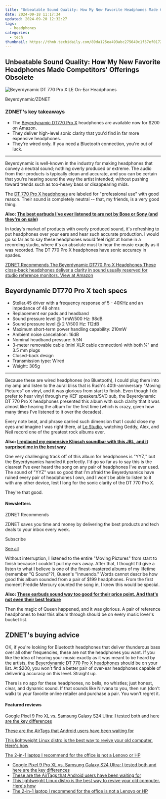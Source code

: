 ```yaml
---
title: "Unbeatable Sound Quality: How My New Favorite Headphones Made Competitors' Offerings Obsolete"
date: 2024-09-18 11:17:34
updated: 2024-09-20 12:32:27
tags:
  - headphones
categories:
  - tech
thumbnail: https://thmb.techidaily.com/89da125ea493abc275649c1f57ef017273ab0d0d83c11a51da5e1af69c65adca.png
---
```


## Unbeatable Sound Quality: How My New Favorite Headphones Made Competitors' Offerings Obsolete

![Beyerdynamic DT 770 Pro X LE On-Ear Headphones](https://www.zdnet.com/a/img/resize/cb5da8c111129b4a9832af26db2566e1abf6badb/2024/08/05/62859c23-848e-458d-b3a7-e69148e1e094/beyerdynamic.jpg?auto=webp&width=1280)

Beyerdynamic/ZDNET

### ZDNET's key takeaways

* The [Beyerdynamic DT770 Pro X](https://buy.geni.us/Proxy.ashx?TSID=368250&GR%5FURL=https%3A%2F%2Fwww.amazon.com%2FBeyerdynamic-770-Pro-Ear-Headphones%2Fdp%2FB0CQPJD8FK%2F%3Ftag%3Dzd-buy-button-20%26ascsubtag%3D%5F%5FCOM%5FCLICK%5FID%5F%5F%7C902f3b32-6f57-4447-b65b-06a9d4c8a1e0%7Cdtp&dtb=1) headphones are available now for $200 on Amazon.
* They deliver high-level sonic clarity that you'd find in far more expensive headphones.
* They're wired only. If you need a Bluetooth connection, you're out of luck.

---

Beyerdynamic is well-known in the industry for making headphones that convey a neutral sound; nothing overly produced or extreme. The audio from their products is typically clean and accurate, and you can be certain that you're hearing sound the way the artist intended; without pushing toward trends such as too-heavy bass or disappearing mids. 

The [DT 770 Pro X headphones](https://buy.geni.us/Proxy.ashx?TSID=368250&GR%5FURL=https%3A%2F%2Fwww.amazon.com%2FBeyerdynamic-770-Pro-Ear-Headphones%2Fdp%2FB0CQPJD8FK%2F%3Ftag%3Dzd-buy-button-20%26ascsubtag%3D%5F%5FCOM%5FCLICK%5FID%5F%5F%7C902f3b32-6f57-4447-b65b-06a9d4c8a1e0%7Cdtp&dtb=1) are labeled for "professional use" with good reason. Their sound is completely neutral -- that, my friends, is a very good thing.

**Also: [The best earbuds I've ever listened to are not by Bose or Sony (and they're on sale)](https://www.zdnet.com/article/the-best-earbuds-ive-ever-listened-to-are-not-by-bose-or-sony-and-theyre-on-sale/)** 

In today's market of products with overly produced sound, it's refreshing to put headphones over your ears and hear such accurate production. I would go so far as to say these headphones would feel right at home in a recording studio, where it's an absolute must to hear the music exactly as it was recorded. The DT 770 Pro X headphones have sonic accuracy in spades.

[ZDNET Recommends The Beyerdynamic DT770 Pro X Headphones These close-back headphones deliver a clarity in sound usually reserved for studio reference monitors. View at Amazon](https://buy.geni.us/Proxy.ashx?TSID=368250&GR%5FURL=https%3A%2F%2Fwww.amazon.com%2FBeyerdynamic-770-Pro-Ear-Headphones%2Fdp%2FB0CQPJD8FK%3Ftag%3Dzd-buy-button-20%26ascsubtag%3D%5F%5FCOM%5FCLICK%5FID%5F%5F%7C902f3b32-6f57-4447-b65b-06a9d4c8a1e0%7Cdtp&dtb=1)

## Beyerdynamic DT770 Pro X tech specs

* Stellar.45 driver with a frequency response of 5 - 40KHz and an impedance of 48 ohms
* Replacement ear pads and headband
* Sound pressure level @ 1 mW/500 Hz: 98dB
* Sound pressure level @ 2 V/500 Hz: 112dB
* Maximum short-term power handling capability: 210mW
* Ambient noise cancelation: 16dB
* Nominal headband pressure: 5.5N
* 3-meter removable cable (mini XLR cable connection) with both ¼" and 3.5 mm plugs
* Closed-back design
* Transmission type: Wired
* Weight: 305g

---

Because these are wired headphones (no Bluetooth), I could plug them into my amp and listen to the aural bliss that is Rush's 40th-anniversary "Moving Pictures" on vinyl, and it was glorious from start to finish. Even though I do prefer to hear vinyl through my KEF speakers/SVC sub, the Beyerdynamic DT 770 Pro X headphones presented this album with such clarity that it was almost like hearing the album for the first time (which is crazy, given how many times I've listened to it over the decades). 

Every note beat, and phrase carried such dimension that I could close my eyes and imagine I was right there, at [Le Studio](https://en.wikipedia.org/wiki/Le%5FStudio), watching Geddy, Alex, and Neil record one of the greatest rock albums ever.

**Also: [I replaced my expensive Klipsch soundbar with this JBL, and it surprised me in the best way](https://www.zdnet.com/home-and-office/home-entertainment/i-replaced-my-expensive-klipsch-soundbar-with-this-jbl-and-it-surprised-me-in-the-best-way/)**

One very challenging track off of this album for headphones is "YYZ," but the Beyerdynamics handled it perfectly. I'd go so far as to say this is the clearest I've ever heard the song on any pair of headphones I've ever used. The sound of "YYZ" was so good that I'm afraid the Beyerdynamics have ruined every pair of headphones I own, and I won't be able to listen to it with any other device, lest I long for the sonic clarity of the DT 770 Pro X.

They're that good.

#### Newsletters

ZDNET Recommends

ZDNET saves you time and money by delivering the best products and tech deals to your inbox every week.

 Subscribe

[See all](https://www.zdnet.com/newsletters/)

Without interruption, I listened to the entire "Moving Pictures" from start to finish because I couldn't pull my ears away. After that, I thought I'd give a listen to what I believe is one of the finest-mastered albums of my lifetime (remember "Q Sound"?), Queen's "Innuendo." Words cannot describe how good this album sounded from a pair of $199 headphones. From the first moment Freddie Mercury counted the song in, I knew this would be special.

**Also: [These earbuds sound way too good for their price point. And that's not even their best feature](https://www.zdnet.com/article/these-earbuds-sound-way-too-good-for-their-price-point-and-thats-not-even-their-best-feature/)**

Then the magic of Queen happened, and it was glorious. A pair of reference headphones to hear this album through should be on every music lover's bucket list. 

## ZDNET's buying advice

OK, if you're looking for Bluetooth headphones that deliver thunderous bass over all other frequencies, these are not the headphones you want. If you like the idea of hearing your music exactly as it was meant to be heard by the artists, the [Beyerdynamic DT 770 Pro X headphones](https://buy.geni.us/Proxy.ashx?TSID=368250&GR%5FURL=https%3A%2F%2Fwww.amazon.com%2FBeyerdynamic-770-Pro-Ear-Headphones%2Fdp%2FB0CQPJD8FK%2F%3Ftag%3Dzd-buy-button-20%26ascsubtag%3D%5F%5FCOM%5FCLICK%5FID%5F%5F%7C902f3b32-6f57-4447-b65b-06a9d4c8a1e0%7Cdtp&dtb=1) should be on your list. At $200, you won't find a better pair of over-ear headphones capable of delivering accuracy on this level. Straight up. 

There is no app for these headphones, no bells, no whistles; just honest, clear, and dynamic sound. If that sounds like Nirvana to you, then run (don't walk) to your favorite online retailer and purchase a pair. You won't regret it.

#### Featured reviews

[Google Pixel 9 Pro XL vs. Samsung Galaxy S24 Ultra: I tested both and here are the key differences](https://www.zdnet.com/article/google-pixel-9-pro-xl-vs-samsung-galaxy-s24-ultra/ "Google Pixel 9 Pro XL vs. Samsung Galaxy S24 Ultra: I tested both and here are the key differences")

[These are the AirTags that Android users have been waiting for](https://www.zdnet.com/article/these-are-the-airtags-that-android-users-have-been-waiting-for/ "These are the AirTags that Android users have been waiting for")

[This lightweight Linux distro is the best way to revive your old computer. Here's how](https://www.zdnet.com/article/this-lightweight-linux-distro-is-the-best-way-to-revive-your-old-computer-heres-how/ "This lightweight Linux distro is the best way to revive your old computer. Here's how")

[The 2-in-1 laptop I recommend for the office is not a Lenovo or HP](https://www.zdnet.com/article/one-of-the-most-versatile-2-in-1-laptops-ive-tested-is-not-a-lenovo-or-hp/ "The 2-in-1 laptop I recommend for the office is not a Lenovo or HP")

* [Google Pixel 9 Pro XL vs. Samsung Galaxy S24 Ultra: I tested both and here are the key differences](https://www.zdnet.com/article/google-pixel-9-pro-xl-vs-samsung-galaxy-s24-ultra/ "Google Pixel 9 Pro XL vs. Samsung Galaxy S24 Ultra: I tested both and here are the key differences")
* [These are the AirTags that Android users have been waiting for](https://www.zdnet.com/article/these-are-the-airtags-that-android-users-have-been-waiting-for/ "These are the AirTags that Android users have been waiting for")
* [This lightweight Linux distro is the best way to revive your old computer. Here's how](https://www.zdnet.com/article/this-lightweight-linux-distro-is-the-best-way-to-revive-your-old-computer-heres-how/ "This lightweight Linux distro is the best way to revive your old computer. Here's how")
* [The 2-in-1 laptop I recommend for the office is not a Lenovo or HP](https://www.zdnet.com/article/one-of-the-most-versatile-2-in-1-laptops-ive-tested-is-not-a-lenovo-or-hp/ "The 2-in-1 laptop I recommend for the office is not a Lenovo or HP")

<ins class="adsbygoogle"
     style="display:block"
     data-ad-format="autorelaxed"
     data-ad-client="ca-pub-7571918770474297"
     data-ad-slot="1223367746"></ins>



<ins class="adsbygoogle"
     style="display:block"
     data-ad-client="ca-pub-7571918770474297"
     data-ad-slot="8358498916"
     data-ad-format="auto"
     data-full-width-responsive="true"></ins>

